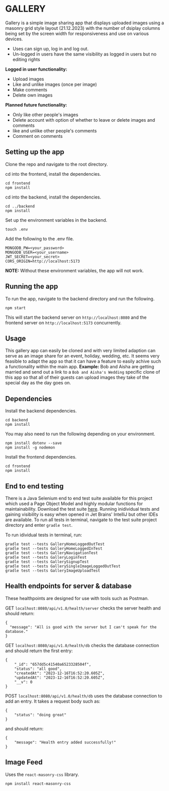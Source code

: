 # GALLERY

Gallery is a simple image sharing app that displays uploaded images using a masonry grid style layout (21.12.2023) with the number of dsiplay columns being set by the screen width for responsiveness and use on various devices.

- Uses can sign up, log in and log out.
- Un-logged in users have the same visibility as logged in users but no editing rights

**Logged in user functionality:**

- Upload images
- Like and unlike images (once per image)
- Make comments
- Delete own images

**Planned future functionality:**

- Only like other people's images
- Delete account with option of whether to leave or delete images and comments
- like and unlike other people's comments
- Comment on comments

## Setting up the app

Clone the repo and navigate to the root directory.

cd into the frontend, install the dependencies.

```
cd frontend
npm install
```

cd into the backend, install the dependencies.

```
cd ../backend
npm install
```

Set up the environment variables in the backend.

```
touch .env
```

Add the following to the .env file.

```
MONGODB_PW=<your_password>
MONGODB_USER=<your_username>
JWT_SECRET=<your_secret>
CORS_ORIGIN=http://localhost:5173
```

**NOTE:** Without these environment variables, the app will not work.

## Running the app

To run the app, navigate to the backend directory and run the following.

```
npm start
```

This will start the backend server on `http://localhost:8080` and the frontend server on `http://localhost:5173` concurrently.

## Usage

This gallery app can easily be cloned and with very limited adaption can serve as an image share for an event, holiday, wedding, etc. It seems very feasible to adapt the app so that it can have a feature to easily achive such a functionality within the main app.
**Example:** Bob and Aisha are getting married and send out a link to a `Bob and Aisha's Wedding` specific clone of this app so that all of their guests can upload images they take of the special day as the day goes on.

## Dependencies

Install the backend dependencies.

```
cd backend
npm install
```

You may also need to run the following depending on your environment.

```
npm install dotenv --save
npm install -g nodemon
```

Install the frontend dependencies.

```
cd frontend
npm install
```

## End to end testing

There is a Java Selenium end to end test suite available for this project which used a Page Object Model and highly modular functions for maintainability.
Download the test suite [here](https://github.com/pablisch/gallery-app-automation-test-suite).
Running inidividual tests and gaining visibility is easy when opened in Jet Brains' IntelliJ but other IDEs are available.
To run all tests in terminal, navigate to the test suite project directory and enter `gradle test`.

To run idividual tests in terminal, run:
```
gradle test --tests GalleryHomeLoggedOutTest
gradle test --tests GalleryHomeLoggedInTest
gradle test --tests GalleryNavigationTest
gradle test --tests GalleryLoginTest
gradle test --tests GallerySignupTest
gradle test --tests GallerySingleImageLoggedOutTest
gradle test --tests GalleryImageUploadTest
```

## Health endpoints for server & database

These healthpoints are designed for use with tools such as Postman.

GET `localhost:8080/api/v1.0/health/server` checks the server health and should return:

```
{
  "message": "All is good with the server but I can't speak for the database."
}
```

GET `localhost:8080/api/v1.0/health/db` checks the database connection and should return the first entry:

```
{
    "_id": "657dd5c41540a6523328504f",
    "status": "all good",
    "createdAt": "2023-12-16T16:52:20.605Z",
    "updatedAt": "2023-12-16T16:52:20.605Z",
    "__v": 0
}
```

POST `localhost:8080/api/v1.0/health/db` uses the database connection to add an entry. It takes a request body such as:

```
{
    "status": "doing great"
}
```

and should return:

```
{
    "message": "Health entry added successfully!"
}
```

## Image Feed

Uses the `react-masonry-css` library.

```
npm install react-masonry-css
```
